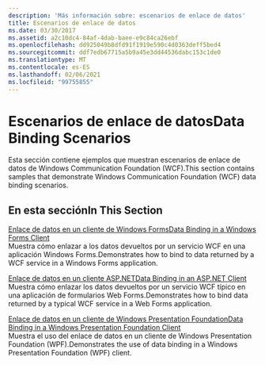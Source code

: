 ```yaml
---
description: 'Más información sobre: escenarios de enlace de datos'
title: Escenarios de enlace de datos
ms.date: 03/30/2017
ms.assetid: a2c10dc4-84af-4dab-baee-e9c84ca26ebf
ms.openlocfilehash: dd925049b8dfd91f1919e590c4d0363deff5bed4
ms.sourcegitcommit: ddf7edb67715a5b9a45e3dd44536dabc153c1de0
ms.translationtype: MT
ms.contentlocale: es-ES
ms.lasthandoff: 02/06/2021
ms.locfileid: "99755855"
---
```

# <a name="data-binding-scenarios"></a><span data-ttu-id="80733-103">Escenarios de enlace de datos</span><span class="sxs-lookup"><span data-stu-id="80733-103">Data Binding Scenarios</span></span>

<span data-ttu-id="80733-104">Esta sección contiene ejemplos que muestran escenarios de enlace de datos de Windows Communication Foundation (WCF).</span><span class="sxs-lookup"><span data-stu-id="80733-104">This section contains samples that demonstrate Windows Communication Foundation (WCF) data binding scenarios.</span></span>  
  
## <a name="in-this-section"></a><span data-ttu-id="80733-105">En esta sección</span><span class="sxs-lookup"><span data-stu-id="80733-105">In This Section</span></span>  

 [<span data-ttu-id="80733-106">Enlace de datos en un cliente de Windows Forms</span><span class="sxs-lookup"><span data-stu-id="80733-106">Data Binding in a Windows Forms Client</span></span>](data-binding-in-a-windows-forms-client.md)  
 <span data-ttu-id="80733-107">Muestra cómo enlazar a los datos devueltos por un servicio WCF en una aplicación Windows Forms.</span><span class="sxs-lookup"><span data-stu-id="80733-107">Demonstrates how to bind to data returned by a WCF service in a Windows Forms application.</span></span>  
  
 [<span data-ttu-id="80733-108">Enlace de datos en un cliente ASP.NET</span><span class="sxs-lookup"><span data-stu-id="80733-108">Data Binding in an ASP.NET Client</span></span>](data-binding-in-an-aspnet-client.md)  
 <span data-ttu-id="80733-109">Muestra cómo enlazar los datos devueltos por un servicio WCF típico en una aplicación de formularios Web Forms.</span><span class="sxs-lookup"><span data-stu-id="80733-109">Demonstrates how to bind data returned by a typical WCF service in a Web Forms application.</span></span>  
  
 [<span data-ttu-id="80733-110">Enlace de datos en un cliente de Windows Presentation Foundation</span><span class="sxs-lookup"><span data-stu-id="80733-110">Data Binding in a Windows Presentation Foundation Client</span></span>](data-binding-in-a-wpf-client.md)  
 <span data-ttu-id="80733-111">Muestra el uso del enlace de datos en un cliente de Windows Presentation Foundation (WPF).</span><span class="sxs-lookup"><span data-stu-id="80733-111">Demonstrates the use of data binding in a Windows Presentation Foundation (WPF) client.</span></span>
